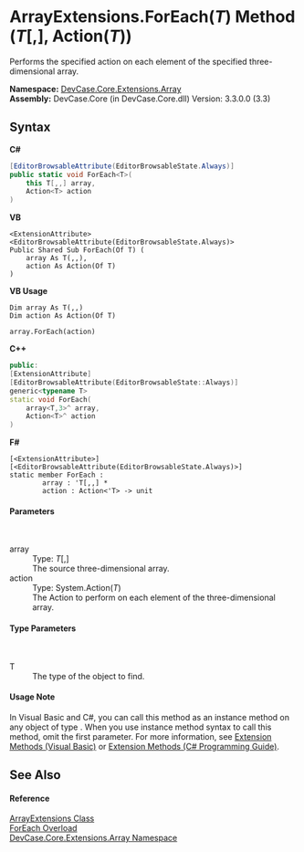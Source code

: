 # ArrayExtensions.ForEach(*T*) Method (*T*[,], Action(*T*))
 

Performs the specified action on each element of the specified three-dimensional array.

**Namespace:**&nbsp;<a href="N_DevCase_Core_Extensions_Array">DevCase.Core.Extensions.Array</a><br />**Assembly:**&nbsp;DevCase.Core (in DevCase.Core.dll) Version: 3.3.0.0 (3.3)

## Syntax

**C#**<br />
``` C#
[EditorBrowsableAttribute(EditorBrowsableState.Always)]
public static void ForEach<T>(
	this T[,,] array,
	Action<T> action
)

```

**VB**<br />
``` VB
<ExtensionAttribute>
<EditorBrowsableAttribute(EditorBrowsableState.Always)>
Public Shared Sub ForEach(Of T) ( 
	array As T(,,),
	action As Action(Of T)
)
```

**VB Usage**<br />
``` VB Usage
Dim array As T(,,)
Dim action As Action(Of T)

array.ForEach(action)
```

**C++**<br />
``` C++
public:
[ExtensionAttribute]
[EditorBrowsableAttribute(EditorBrowsableState::Always)]
generic<typename T>
static void ForEach(
	array<T,3>^ array, 
	Action<T>^ action
)
```

**F#**<br />
``` F#
[<ExtensionAttribute>]
[<EditorBrowsableAttribute(EditorBrowsableState.Always)>]
static member ForEach : 
        array : 'T[,,] * 
        action : Action<'T> -> unit 

```


#### Parameters
&nbsp;<dl><dt>array</dt><dd>Type: *T*[,]<br />The source three-dimensional array.</dd><dt>action</dt><dd>Type: System.Action(*T*)<br />The Action to perform on each element of the three-dimensional array.</dd></dl>

#### Type Parameters
&nbsp;<dl><dt>T</dt><dd>The type of the object to find.</dd></dl>

#### Usage Note
In Visual Basic and C#, you can call this method as an instance method on any object of type . When you use instance method syntax to call this method, omit the first parameter. For more information, see <a href="https://docs.microsoft.com/dotnet/visual-basic/programming-guide/language-features/procedures/extension-methods">Extension Methods (Visual Basic)</a> or <a href="https://docs.microsoft.com/dotnet/csharp/programming-guide/classes-and-structs/extension-methods">Extension Methods (C# Programming Guide)</a>.

## See Also


#### Reference
<a href="T_DevCase_Core_Extensions_Array_ArrayExtensions">ArrayExtensions Class</a><br /><a href="Overload_DevCase_Core_Extensions_Array_ArrayExtensions_ForEach">ForEach Overload</a><br /><a href="N_DevCase_Core_Extensions_Array">DevCase.Core.Extensions.Array Namespace</a><br />